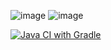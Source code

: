 ![image](https://github.com/ekaterina0412/patterns_1/assets/146352792/8dc6fc26-066c-4950-a823-5d4509723814)
![image](https://github.com/ekaterina0412/patterns_1/assets/146352792/7835a432-c588-47a8-956c-e22be0af4021)

[![Java CI with Gradle](https://github.com/ekaterina0412/patterns_1/actions/workflows/gradle.yml/badge.svg)](https://github.com/ekaterina0412/patterns_1/actions/workflows/gradle.yml)
